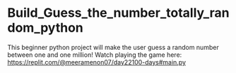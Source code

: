 # Build_Guess_the_number_totally_random_python
This beginner python project will make the user guess a random number between one and one million!
Watch playing the game here: https://replit.com/@meeramenon07/day22100-days#main.py
